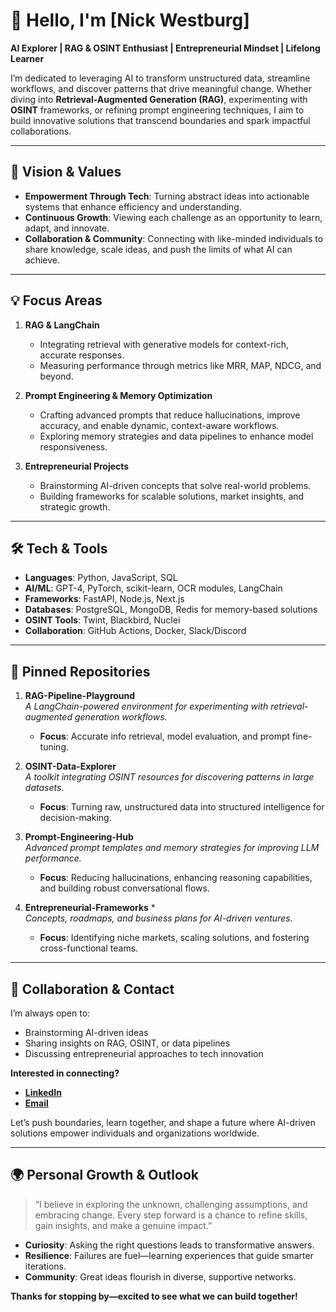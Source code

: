 # 👋 Hello, I'm **[Nick Westburg]**

**AI Explorer | RAG & OSINT Enthusiast | Entrepreneurial Mindset | Lifelong Learner**

I’m dedicated to leveraging AI to transform unstructured data, streamline workflows, and discover patterns that drive meaningful change. Whether diving into **Retrieval-Augmented Generation (RAG)**, experimenting with **OSINT** frameworks, or refining prompt engineering techniques, I aim to build innovative solutions that transcend boundaries and spark impactful collaborations.

---

## 🌱 **Vision & Values**

- **Empowerment Through Tech**: Turning abstract ideas into actionable systems that enhance efficiency and understanding.  
- **Continuous Growth**: Viewing each challenge as an opportunity to learn, adapt, and innovate.  
- **Collaboration & Community**: Connecting with like-minded individuals to share knowledge, scale ideas, and push the limits of what AI can achieve.

---

## 💡 **Focus Areas**

1. **RAG & LangChain**  
   - Integrating retrieval with generative models for context-rich, accurate responses.  
   - Measuring performance through metrics like MRR, MAP, NDCG, and beyond.

   

2. **Prompt Engineering & Memory Optimization**  
   - Crafting advanced prompts that reduce hallucinations, improve accuracy, and enable dynamic, context-aware workflows.  
   - Exploring memory strategies and data pipelines to enhance model responsiveness.

3. **Entrepreneurial Projects**  
   - Brainstorming AI-driven concepts that solve real-world problems.  
   - Building frameworks for scalable solutions, market insights, and strategic growth.

---

## 🛠️ **Tech & Tools**

- **Languages**: Python, JavaScript, SQL  
- **AI/ML**: GPT-4, PyTorch, scikit-learn, OCR modules, LangChain  
- **Frameworks**: FastAPI, Node.js, Next.js  
- **Databases**: PostgreSQL, MongoDB, Redis for memory-based solutions  
- **OSINT Tools**: Twint, Blackbird, Nuclei  
- **Collaboration**: GitHub Actions, Docker, Slack/Discord

---

## 📌 **Pinned Repositories**


1. **RAG-Pipeline-Playground**  
   *A LangChain-powered environment for experimenting with retrieval-augmented generation workflows.*  
   - **Focus**: Accurate info retrieval, model evaluation, and prompt fine-tuning.

2. **OSINT-Data-Explorer**  
   *A toolkit integrating OSINT resources for discovering patterns in large datasets.*  
   - **Focus**: Turning raw, unstructured data into structured intelligence for decision-making.

3. **Prompt-Engineering-Hub**  
   *Advanced prompt templates and memory strategies for improving LLM performance.*  
   - **Focus**: Reducing hallucinations, enhancing reasoning capabilities, and building robust conversational flows.

4. **Entrepreneurial-Frameworks** *  
   *Concepts, roadmaps, and business plans for AI-driven ventures.*  
   - **Focus**: Identifying niche markets, scaling solutions, and fostering cross-functional teams.

---

## 🤝 **Collaboration & Contact**

I’m always open to:
- Brainstorming AI-driven ideas
- Sharing insights on RAG, OSINT, or data pipelines
- Discussing entrepreneurial approaches to tech innovation

**Interested in connecting?**  
- **[LinkedIn](https://linkedin.com/in/yourlinkedin)**  
- **[Email](mailto:youremail@example.com)**

Let’s push boundaries, learn together, and shape a future where AI-driven solutions empower individuals and organizations worldwide.

---

## 🌍 **Personal Growth & Outlook**

> “I believe in exploring the unknown, challenging assumptions, and embracing change. Every step forward is a chance to refine skills, gain insights, and make a genuine impact.”

- **Curiosity**: Asking the right questions leads to transformative answers.  
- **Resilience**: Failures are fuel—learning experiences that guide smarter iterations.  
- **Community**: Great ideas flourish in diverse, supportive networks.

**Thanks for stopping by—excited to see what we can build together!**
